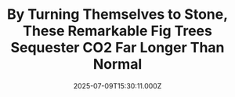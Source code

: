 ---
title: "By Turning Themselves to Stone, These Remarkable Fig Trees Sequester CO2 Far Longer Than Normal"
date: 2025-07-09T15:30:11.000Z
category: Human Kindness
externalLink: "https://www.goodnewsnetwork.org/by-turning-themselves-to-stone-these-remarkable-fig-trees-sequester-co2-far-longer-than-normal/"
image: ""
excerpt: "Some species of fig trees store calcium carbonate in their trunks—essentially turning themselves (partially) into stone. This ‘auto-petrification’ may offer a strange new way to reduce human carbon emissions, as the mineral created by the trees has a much longer lifespan than organic carbon absorbed and deposited in its root system. An international team of […] The post By Turning…"
---